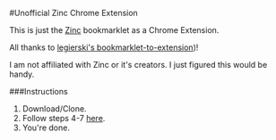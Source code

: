 #Unofficial Zinc Chrome Extension

This is just the [Zinc](https://zinc.video/) bookmarklet as a Chrome Extension.

All thanks to [legierski's bookmarklet-to-extension](https://sandbox.self.li/bookmarklet-to-extension/))!

I am not affiliated with Zinc or it's creators. I just figured this would be handy.

###Instructions 

1. Download/Clone.
2. Follow steps 4-7 [here](https://sandbox.self.li/bookmarklet-to-extension/).
3. You're done.